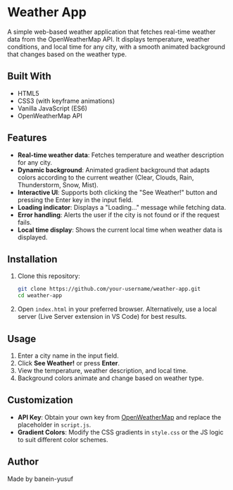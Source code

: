 # Weather App

A simple web-based weather application that fetches real-time weather data from the OpenWeatherMap API. It displays temperature, weather conditions, and local time for any city, with a smooth animated background that changes based on the weather type.

## Built With

- HTML5
- CSS3 (with keyframe animations)
- Vanilla JavaScript (ES6)
- OpenWeatherMap API

## Features

* **Real-time weather data**: Fetches temperature and weather description for any city.
* **Dynamic background**: Animated gradient background that adapts colors according to the current weather (Clear, Clouds, Rain, Thunderstorm, Snow, Mist).
* **Interactive UI**: Supports both clicking the "See Weather!" button and pressing the Enter key in the input field.
* **Loading indicator**: Displays a "Loading..." message while fetching data.
* **Error handling**: Alerts the user if the city is not found or if the request fails.
* **Local time display**: Shows the current local time when weather data is displayed.

## Installation

1. Clone this repository:

   ```bash
   git clone https://github.com/your-username/weather-app.git
   cd weather-app
   ```

2. Open `index.html` in your preferred browser. Alternatively, use a local server (Live Server extension in VS Code) for best results.

## Usage

1. Enter a city name in the input field.
2. Click **See Weather!** or press **Enter**.
3. View the temperature, weather description, and local time.
4. Background colors animate and change based on weather type.


## Customization

* **API Key**: Obtain your own key from [OpenWeatherMap](https://openweathermap.org/api) and replace the placeholder in `script.js`.
* **Gradient Colors**: Modify the CSS gradients in `style.css` or the JS logic to suit different color schemes.

## Author
Made by banein-yusuf
